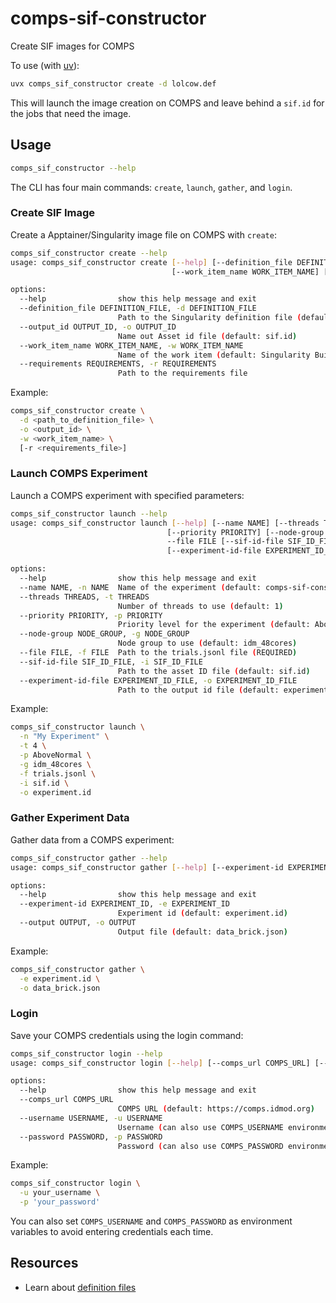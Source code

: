 # comps-sif-constructor
Create SIF images for COMPS

To use (with [uv](https://docs.astral.sh/uv/getting-started/installation/)):
```bash
uvx comps_sif_constructor create -d lolcow.def
```

This will launch the image creation on COMPS and leave behind a `sif.id` for the jobs that need the image.

## Usage

```bash
comps_sif_constructor --help
```

The CLI has four main commands: `create`, `launch`, `gather`, and `login`.

### Create SIF Image

Create a Apptainer/Singularity image file on COMPS with `create`:

```bash
comps_sif_constructor create --help
usage: comps_sif_constructor create [--help] [--definition_file DEFINITION_FILE] [--output_id OUTPUT_ID] 
                                    [--work_item_name WORK_ITEM_NAME] [--requirements REQUIREMENTS]

options:
  --help                show this help message and exit
  --definition_file DEFINITION_FILE, -d DEFINITION_FILE
                        Path to the Singularity definition file (default: apptainer.def)
  --output_id OUTPUT_ID, -o OUTPUT_ID
                        Name out Asset id file (default: sif.id)
  --work_item_name WORK_ITEM_NAME, -w WORK_ITEM_NAME
                        Name of the work item (default: Singularity Build)
  --requirements REQUIREMENTS, -r REQUIREMENTS
                        Path to the requirements file
```

Example:
```bash
comps_sif_constructor create \
  -d <path_to_definition_file> \
  -o <output_id> \
  -w <work_item_name> \
  [-r <requirements_file>]
```

### Launch COMPS Experiment

Launch a COMPS experiment with specified parameters:

```bash
comps_sif_constructor launch --help
usage: comps_sif_constructor launch [--help] [--name NAME] [--threads THREADS] 
                                   [--priority PRIORITY] [--node-group NODE_GROUP] 
                                   --file FILE [--sif-id-file SIF_ID_FILE]
                                   [--experiment-id-file EXPERIMENT_ID_FILE]

options:
  --help                show this help message and exit
  --name NAME, -n NAME  Name of the experiment (default: comps-sif-constructor experiment)
  --threads THREADS, -t THREADS
                        Number of threads to use (default: 1)
  --priority PRIORITY, -p PRIORITY
                        Priority level for the experiment (default: AboveNormal)
  --node-group NODE_GROUP, -g NODE_GROUP
                        Node group to use (default: idm_48cores)
  --file FILE, -f FILE  Path to the trials.jsonl file (REQUIRED)
  --sif-id-file SIF_ID_FILE, -i SIF_ID_FILE
                        Path to the asset ID file (default: sif.id)
  --experiment-id-file EXPERIMENT_ID_FILE, -o EXPERIMENT_ID_FILE
                        Path to the output id file (default: experiment.id)
```

Example:
```bash
comps_sif_constructor launch \
  -n "My Experiment" \
  -t 4 \
  -p AboveNormal \
  -g idm_48cores \
  -f trials.jsonl \
  -i sif.id \
  -o experiment.id
```

### Gather Experiment Data

Gather data from a COMPS experiment:

```bash
comps_sif_constructor gather --help
usage: comps_sif_constructor gather [--help] [--experiment-id EXPERIMENT_ID] [--output OUTPUT]

options:
  --help                show this help message and exit
  --experiment-id EXPERIMENT_ID, -e EXPERIMENT_ID
                        Experiment id (default: experiment.id)
  --output OUTPUT, -o OUTPUT
                        Output file (default: data_brick.json)
```

Example:
```bash
comps_sif_constructor gather \
  -e experiment.id \
  -o data_brick.json
```

### Login
Save your COMPS credentials using the login command:

```bash
comps_sif_constructor login --help
usage: comps_sif_constructor login [--help] [--comps_url COMPS_URL] [--username USERNAME] [--password PASSWORD]

options:
  --help                show this help message and exit
  --comps_url COMPS_URL
                        COMPS URL (default: https://comps.idmod.org)
  --username USERNAME, -u USERNAME
                        Username (can also use COMPS_USERNAME environment variable)
  --password PASSWORD, -p PASSWORD
                        Password (can also use COMPS_PASSWORD environment variable)
```

Example:
```bash
comps_sif_constructor login \
  -u your_username \
  -p 'your_password'
```

You can also set `COMPS_USERNAME` and `COMPS_PASSWORD` as environment variables to avoid entering credentials each time.

## Resources
- Learn about [definition files](https://apptainer.org/docs/user/latest/definition_files.html#definition-files)

